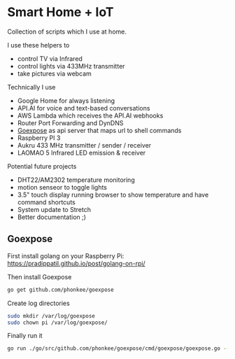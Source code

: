 # Smart Home + IoT
Collection of scripts which I use at home. 

I use these helpers to
 - control TV via Infrared
 - control lights via 433MHz transmitter
 - take pictures via webcam

Technically I use
 - Google Home for always listening
 - API.AI for voice and text-based conversations
 - AWS Lambda which receives the API.AI webhooks
 - Router Port Forwarding and DynDNS
 - [Goexpose](https://github.com/phonkee/goexpose) as api server that maps url to shell commands
 - Raspberry PI 3
 - Aukru 433 MHz transmitter / sender / receiver
 - LAOMAO 5 Infrared LED emission & receiver

Potential future projects
 - DHT22/AM2302 temperature monitoring
 - motion senseor to toggle lights
 - 3.5" touch display running browser to show temperature and have command shortcuts
 - System update to Stretch
 - Better documentation ;)

## Goexpose
First install golang on your Raspberry Pi: https://pradippatil.github.io/post/golang-on-rpi/

Then install Goexpose
```bash
go get github.com/phonkee/goexpose 
```

Create log directories
```bash
sudo mkdir /var/log/goexpose
sudo chown pi /var/log/goexpose/
```

Finally run it
```bash
go run ./go/src/github.com/phonkee/goexpose/cmd/goexpose/goexpose.go --config assistant-helper/config.yaml -format yaml -log_dir /var/log/goexpose -alsologtostderr=true -stderrthreshold=INFO -v 2
```

